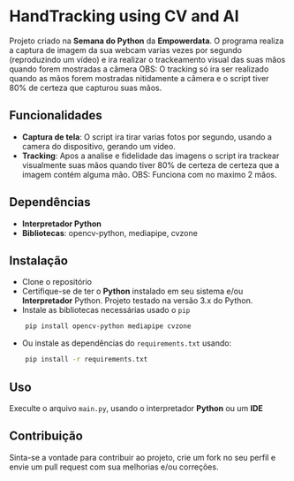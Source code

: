 # HandTracking using CV and AI
Projeto criado na **Semana do Python** da **Empowerdata**. O programa realiza a captura de imagem da sua webcam varias vezes por segundo (reproduzindo um vídeo) e ira realizar o trackeamento visual das suas mãos quando forem mostradas a câmera OBS: O tracking só ira ser realizado quando as mãos forem mostradas nitidamente a câmera e o script tiver 80% de certeza que capturou suas mãos.

## Funcionalidades
- **Captura de tela**: O script ira tirar varias fotos por segundo, usando a camera do dispositivo, gerando um video.
- **Tracking**: Apos a analise e fidelidade das imagens o script ira trackear visualmente suas mãos quando tiver 80% de certeza de certeza que a imagem contém alguma mão. OBS: Funciona com no maximo 2 mãos.

## Dependências
- **Interpretador Python**
- **Bibliotecas**: opencv-python, mediapipe, cvzone

## Instalação
- Clone o repositório
- Certifique-se de ter o **Python** instalado em seu sistema e/ou **Interpretador** Python. Projeto testado na versão 3.x do Python.
- Instale as bibliotecas necessárias usado o `pip`
```bash
    pip install opencv-python mediapipe cvzone
```
- Ou instale as dependências do `requirements.txt` usando:
```bash
    pip install -r requirements.txt
```

## Uso
Execulte o arquivo `main.py`, usando o interpretador **Python** ou um **IDE**

## Contribuição
Sinta-se a vontade para contribuir ao projeto, crie um fork no seu perfil e envie um pull request com sua melhorias e/ou correções.